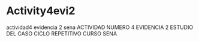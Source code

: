 # Activity4evi2
actividad4 evidencia 2 sena
ACTIVIDAD NUMERO 4 EVIDENCIA 2 ESTUDIO DEL CASO CICLO REPETITIVO 
CURSO SENA 
